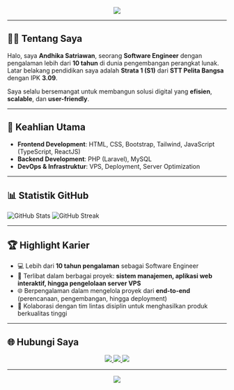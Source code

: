 <!-- Banner / Header -->
<p align="center">
  <img src="https://capsule-render.vercel.app/api?type=waving&color=0:3a1c71,50:ff0099,100:38ef7d&height=250&section=header&text=Andhika%20Satriawan&fontSize=45&fontColor=ffffff&animation=fadeIn&fontAlignY=40" />
</p>

---

## 👨‍💻 Tentang Saya
Halo, saya **Andhika Satriawan**, seorang **Software Engineer** dengan pengalaman lebih dari **10 tahun** di dunia pengembangan perangkat lunak.  
Latar belakang pendidikan saya adalah **Strata 1 (S1)** dari **STT Pelita Bangsa** dengan IPK **3.09**.  

Saya selalu bersemangat untuk membangun solusi digital yang **efisien**, **scalable**, dan **user-friendly**.

---

## 🚀 Keahlian Utama
- **Frontend Development**: HTML, CSS, Bootstrap, Tailwind, JavaScript (TypeScript, ReactJS)  
- **Backend Development**: PHP (Laravel), MySQL  
- **DevOps & Infrastruktur**: VPS, Deployment, Server Optimization  

---

## 📊 Statistik GitHub
![GitHub Stats](https://github-readme-stats.vercel.app/api?username=andhika-satriawan&show_icons=true&theme=radical&v=2)
![GitHub Streak](https://streak-stats.demolab.com?user=andhika-satriawan&theme=radical&v=2)

---

## 🏆 Highlight Karier
- 💻 Lebih dari **10 tahun pengalaman** sebagai Software Engineer  
- 🔧 Terlibat dalam berbagai proyek: **sistem manajemen, aplikasi web interaktif, hingga pengelolaan server VPS**  
- 🌐 Berpengalaman dalam mengelola proyek dari **end-to-end** (perencanaan, pengembangan, hingga deployment)  
- 🤝 Kolaborasi dengan tim lintas disiplin untuk menghasilkan produk berkualitas tinggi  

---

## 🌐 Hubungi Saya
<p align="center">
  <a href="mailto:andhika.satriawan1988@gmail.com">
    <img src="https://img.shields.io/badge/Email-Contact%20Me-blue?style=for-the-badge&logo=gmail&logoColor=white" />
  </a>
  <a href="https://www.linkedin.com/in/andhikasatriawan">
    <img src="https://img.shields.io/badge/LinkedIn-Connect%20with%20Me-0e76a8?style=for-the-badge&logo=linkedin&logoColor=white" />
  </a>
  <a href="https://github.com/andhikasatriawan">
    <img src="https://img.shields.io/badge/GitHub-Follow%20Me-181717?style=for-the-badge&logo=github&logoColor=white" />
  </a>
</p>

---

<!-- Footer -->
<p align="center">
  <img src="https://capsule-render.vercel.app/api?type=waving&color=0:38ef7d,50:ff0099,100:3a1c71&height=120&section=footer" />
</p>
